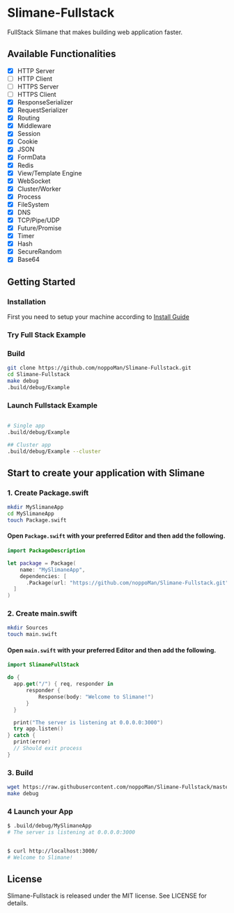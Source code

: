 # Slimane-Fullstack

FullStack Slimane that makes building web application faster.

## Available Functionalities

* [x] HTTP Server
* [ ] HTTP Client
* [ ] HTTPS Server
* [ ] HTTPS Client
* [x] ResponseSerializer
* [x] RequestSerializer
* [x] Routing
* [x] Middleware
* [x] Session
* [x] Cookie
* [x] JSON
* [x] FormData
* [x] Redis
* [x] View/Template Engine
* [x] WebSocket
* [x] Cluster/Worker
* [x] Process
* [x] FileSystem
* [x] DNS
* [x] TCP/Pipe/UDP
* [x] Future/Promise
* [x] Timer
* [x] Hash
* [x] SecureRandom
* [x] Base64

## Getting Started

### Installation
First you need to setup your machine according to [Install Guide](https://github.com/noppoMan/Slimane/wiki/Install-Guide)

### Try Full Stack Example

### Build
```sh
git clone https://github.com/noppoMan/Slimane-Fullstack.git
cd Slimane-Fullstack
make debug
.build/debug/Example
```

### Launch Fullstack Example
```sh

# Single app
.build/debug/Example

## Cluster app
.build/debug/Example --cluster
```

## Start to create your application with Slimane

### 1. Create Package.swift

```sh
mkdir MySlimaneApp
cd MySlimaneApp
touch Package.swift
```
#### Open `Package.swift` with your preferred Editor and then add the following.
```swift
import PackageDescription

let package = Package(
	name: "MySlimaneApp",
	dependencies: [
      .Package(url: "https://github.com/noppoMan/Slimane-Fullstack.git", majorVersion: 0, minor: 1)
  ]
)
```

### 2. Create main.swift
```sh
mkdir Sources
touch main.swift
```

#### Open `main.swift` with your preferred Editor and then add the following.
```swift
import SlimaneFullStack

do {
  app.get("/") { req, responder in
      responder {
          Response(body: "Welcome to Slimane!")
      }
  }

  print("The server is listening at 0.0.0.0:3000")
  try app.listen()
} catch {
  print(error)
  // Should exit process
}
```

### 3. Build
```sh
wget https://raw.githubusercontent.com/noppoMan/Slimane-Fullstack/master/Makefile
make debug
```

### 4 Launch your App
```sh
$ .build/debug/MySlimaneApp
# The server is listening at 0.0.0.0:3000


$ curl http://localhost:3000/
# Welcome to Slimane!
```




## License

Slimane-Fullstack is released under the MIT license. See LICENSE for details.
